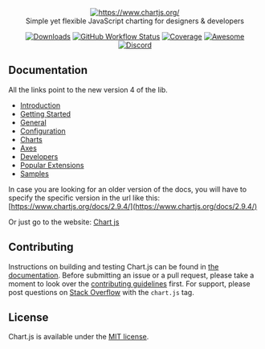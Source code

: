 <p align="center">
  <a href="https://www.chartjs.org/" target="_blank">
    <img src="https://www.chartjs.org/media/logo-title.svg" alt="https://www.chartjs.org/"><br/>
  </a>
    Simple yet flexible JavaScript charting for designers & developers
</p>

<p align="center">
    <a href="https://www.chartjs.org/docs/latest/getting-started/installation.html"><img src="https://img.shields.io/github/release/chartjs/Chart.js.svg?style=flat-square&maxAge=600" alt="Downloads"></a>
    <a href="https://github.com/chartjs/Chart.js/actions?query=workflow%3ACI+branch%3Amaster"><img alt="GitHub Workflow Status" src="https://img.shields.io/github/actions/workflow/status/chartjs/Chart.js/ci.yml?branch=master&style=flat-square"></a>
    <a href="https://coveralls.io/github/chartjs/Chart.js?branch=master"><img src="https://img.shields.io/coveralls/chartjs/Chart.js.svg?style=flat-square&maxAge=600" alt="Coverage"></a>
    <a href="https://github.com/chartjs/awesome"><img src="https://awesome.re/badge-flat2.svg" alt="Awesome"></a>
    <a href="https://discord.gg/HxEguTK6av"><img src="https://img.shields.io/badge/discord-chartjs-blue?style=flat-square&maxAge=3600" alt="Discord"></a>
</p>

## Documentation

All the links point to the new version 4 of the lib.

- [Introduction](https://www.chartjs.org/docs/latest/)
- [Getting Started](https://www.chartjs.org/docs/latest/getting-started/index)
- [General](https://www.chartjs.org/docs/latest/general/data-structures)
- [Configuration](https://www.chartjs.org/docs/latest/configuration/index)
- [Charts](https://www.chartjs.org/docs/latest/charts/line)
- [Axes](https://www.chartjs.org/docs/latest/axes/index)
- [Developers](https://www.chartjs.org/docs/latest/developers/index)
- [Popular Extensions](https://github.com/chartjs/awesome)
- [Samples](https://www.chartjs.org/samples/)

In case you are looking for an older version of the docs, you will have to specify the specific version in the url like this: [https://www.chartjs.org/docs/2.9.4/](https://www.chartjs.org/docs/2.9.4/)

Or just go to the website:
[Chart js](https://www.chartjs.org/)

## Contributing

Instructions on building and testing Chart.js can be found in [the documentation](https://www.chartjs.org/docs/master/developers/contributing.html#building-and-testing). Before submitting an issue or a pull request, please take a moment to look over the [contributing guidelines](https://www.chartjs.org/docs/master/developers/contributing) first. For support, please post questions on [Stack Overflow](https://stackoverflow.com/questions/tagged/chart.js) with the `chart.js` tag.

## License

Chart.js is available under the [MIT license](LICENSE.md).
